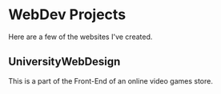# WebDev Projects
  Here are a few of the websites I've created.

## UniversityWebDesign
  This is a part of the Front-End of an online video games store.
